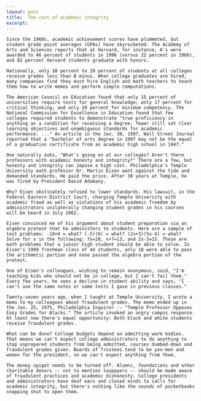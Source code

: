 ```yaml
---
layout: post
title:  The cost of academic integrity
excerpt:
---
```












	Since the 1960s, academic achievement scores have plummeted, but student grade point averages (GPAs) have skyrocketed. The Academy of Arts and Sciences reports that at Harvard, for instance, A's were awarded to 46 percent of students in 1996 (versus 22 percent in 1966), and 82 percent Harvard students graduate with honors.

	Nationally, only 10 percent to 20 percent of students at all colleges receive grades less than B minus. When college graduates are hired, many companies find they must hire English and math teachers to teach them how to write memos and perform simple computations.

	The American Council on Education found that only 15 percent of universities require tests for general knowledge; only 17 percent for critical thinking; and only 19 percent for minimum competency. The National Commission for Excellence in Education found that few colleges required students to demonstrate "true proficiency in anything as a condition for receiving a degree; fewer still set clear learning objectives and unambiguous standards for academic performance. ..." An article in the Jan. 30, 1997, Wall Street Journal reported that a "bachelor of arts degree in 1997 may not be the equal of a graduation certificate from an academic high school in 1947."

	One naturally asks, "What's going on at our colleges? Aren't there professors with academic honesty and integrity?" There are a few, but honesty and integrity can impose a high cost. Philadelphia's Temple University math professor Dr. Martin Eisen went against the tide and demanded standards. He paid the price. After 30 years at Temple, he was fired by President David Adamany.

	Why? Eisen obstinately refused to lower standards. His lawsuit, in the Federal Eastern District Court, charging Temple University with academic fraud as well as violations of his academic freedom by administrators unilaterally changing student grades in his courses will be heard in July 2002.

	Eisen convinced me of his argument about student preparation via an algebra pretest that he administers to students. Here are a sample of test problems: -10+4 = what? (-5)(6) = what? (2x+3)(5x-4) = what? Solve for x in the following: 7x=28, x+7=13, and 2x-3=15. These are math problems that a junior high student should be able to solve. In Eisen's 1999 freshman class of 44 students, only 18 were able to pass the arithmetic portion and none passed the algebra portion of the pretest.

	One of Eisen's colleagues, wishing to remain anonymous, said, "I'm teaching kids who should not be in college, but I can't fail them." Every few years, he sees a decline in student ability and says, "I can't use the same notes or same tests I gave in previous classes."

	Twenty-seven years ago, when I taught at Temple University, I wrote a memo to my colleagues about fraudulent grades. The memo ended up in the Jan. 25, 1975, Philadelphia Inquirer -- "Temple Professor Opposes Easy Grades for Blacks." The article invoked an angry campus response. At least now there's equal opportunity: Both black and white students receive fraudulent grades.

	What can be done? College budgets depend on admitting warm bodies. That means we can't expect college administrators to do anything to stop unprepared students from being admitted, courses dumbed-down and fraudulent grades given. Boards of Trustees tend to be yes-men and women for the president, so we can't expect anything from them.

	The money spigot needs to be turned off. Alumni, foundations and other charitable donors -- not to mention taxpayers -- should be made aware of fraudulent practices and academic dishonesty. College presidents and administrators have deaf ears and closed minds to calls for academic integrity, but there's nothing like the sounds of pocketbooks snapping shut to open them.


